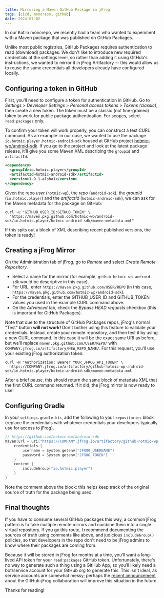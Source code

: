 ```yaml
---
title: Mirroring a Maven GitHub Package in jFrog
tags: [cicd, monorepo, github]
date: 2024-07-02
---
```


In our Kotlin monorepo, we recently had a team who wanted to experiment with a Maven package that was published on GitHub Packages.

Unlike most public registries, GitHub Packages requires authentication to read (download) packages. We don't like to introduce new required credentials at the settings level, so rather than adding it using GitHub's instructions, we wanted to mirror it in jFrog Artifactory -- this would allow us to reuse the same credentials all developers already have configured locally.

## Configuring a token in GitHub

First, you'll need to configure a token for authentication in GitHub. Go to _Settings_ > _Developer Settings_ > _Personal access tokens_ > _Tokens (classic)_, then create a new token. The token must be a classic (not fine-grained) token to work for public package authentication. For scopes, select `read:packages` only.

To confirm your token will work properly, you can construct a test CURL command. As an example: in our case, we wanted to use the package `io.hotmic.player.hotmic-android-sdk` housed at GitHub project [hotmic-wp/android-sdk](https://github.com/hotmic-wp/android-sdk). If you go to the project and look at the latest package release, it'll give you some Maven XML describing the `groupId` and `artifactId`:

```xml
<dependency>
  <groupId>io.hotmic.player</groupId>
  <artifactId>hotmic-android-sdk</artifactId>
  <version>1.9.1-alpha1</version>
</dependency>
```````

Given the repo _user_ (`hotmic-wp`), the _repo_ (`android-sdk`), the _groupId_ (`io.hotmic.player`) and the _artifactId_ (`hotmic-android-sdk`), we can ask for the Maven metadata for the package on GitHub:

```console
curl -u "GITHUB_USER_ID:GITHUB_TOKEN" \
  "https://maven.pkg.github.com/hotmic-wp/android-sdk/io.hotmic.player/hotmic-android-sdk/maven-metadata.xml"
```

If this spits out a block of XML describing recent published versions, the token is ready!

## Creating a jFrog Mirror

On the Administration tab of jFrog, go to _Remote_ and select _Create Remote Repository_.

 * Select a name for the mirror (for example, `github-hotmic-wp-android-sdk` would be descriptive in this case).
 * For URL, enter `https://maven.pkg.github.com/USER/REPO` (in this case, `https://maven.pkg.github.com/hotmic-wp/android-sdk`).
 * For the credentials, enter the GITHUB_USER_ID and GITHUB_TOKEN values you used in the example CURL command above.
 * On the _Advanced_ tab, check the _Bypass HEAD requests_ checkbox (this is important for GitHub Packages).

Note that due to the structure of GitHub Packages repos, jFrog's normal "Test" button **will not work!** Don't bother using this feature to validate your credentials. Instead, create your remote repository, and then test it by using a new CURL command. In this case it will be the exact same URI as before, but we'll replace `maven.pkg.github.com/USER/REPO/` with `COMPANY.jfrog.io/artifactory/NEW_REPO_NAME/`. For this request, you'll use your existing jFrog authorization token:

```console
curl -H "Authorization: Bearer YOUR_JFROG_API_TOKEN" \
  https://COMPANY.jfrog.io/artifactory/github-hotmic-wp-android-sdk/io.hotmic.player/hotmic-android-sdk/maven-metadata.xml
```

After a brief pause, this should return the same block of metadata XML that the first CURL command returned. If it did, the jFrog mirror is now ready to use!

## Configuring Gradle

In your `settings.gradle.kts`, add the following to your `repositories` block (replace the credentials with whatever credentials your developers typically use for access to jFrog).

```kotlin
// https://github.com/hotmic-wp/android-sdk
maven(url = uri("https://COMPANY.jfrog.io/artifactory/github-hotmic-wp-android-sdk")) {
    credentials {
        username = System.getenv("JFROG_USERNAME")
        password = System.getenv("JFROG_TOKEN")
    }
    content {
        includeGroup("io.hotmic.player")
    }
}
```

Note the comment above the block: this helps keep track of the original source of truth for the package being used.

## Final thoughts

If you have to consume several GitHub packages this way, a common jFrog pattern is to take multiple remote mirrors and combine them into a single virtual repository. If you go this route, I recommend documenting the sources of truth using comments like above, and judicious `includeGroup()` policies, so that developers in the repo don't need to be jFrog admins to know where their packages are coming from.

Because it will be stored in jFrog for months at a time, you'll want a long-lived API token for your `read:packages` GitHub token. Unfortunately, there's no way to generate such a thing using a GitHub App, so you'll likely need a bot/service account for your GitHub org to generate this. This isn't ideal, as service accounts are somewhat messy; perhaps the [recent announcement](https://github.blog/2024-05-29-github-and-jfrog/) about the GitHub-jFrog collaboration will improve this situation in the future.

Thanks for reading!
